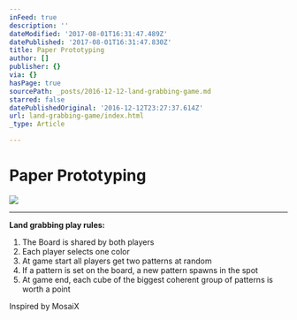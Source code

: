 ```yaml
---
inFeed: true
description: ''
dateModified: '2017-08-01T16:31:47.489Z'
datePublished: '2017-08-01T16:31:47.830Z'
title: Paper Prototyping
author: []
publisher: {}
via: {}
hasPage: true
sourcePath: _posts/2016-12-12-land-grabbing-game.md
starred: false
datePublishedOriginal: '2016-12-12T23:27:37.614Z'
url: land-grabbing-game/index.html
_type: Article

---
```

# Paper Prototyping
![](https://the-grid-user-content.s3-us-west-2.amazonaws.com/2d8dc1e1-6225-4b79-b27d-57018ebcb23e.gif)

---

**Land grabbing play rules:**

1. The Board is shared by both players
2. Each player selects one color
3. At game start all players get two patterns at random
4. If a pattern is set on the board, a new pattern spawns in the spot
5. At game end, each cube of the biggest coherent group of patterns is worth a point

Inspired by MosaiX